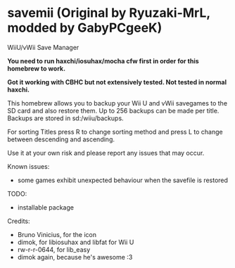 # savemii (Original by Ryuzaki-MrL, modded by GabyPCgeeK)
WiiU/vWii Save Manager

**You need to run haxchi/iosuhax/mocha cfw first in order for this homebrew to work.**

**Got it working with CBHC but not extensively tested. Not tested in normal haxchi.**

This homebrew allows you to backup your Wii U and vWii savegames to the SD card and also restore them.
Up to 256 backups can be made per title.
Backups are stored in sd:/wiiu/backups.

For sorting Titles press R to change sorting method and press L to change between descending and ascending.

Use it at your own risk and please report any issues that may occur.

Known issues:
- some games exhibit unexpected behaviour when the savefile is restored

TODO:
- installable package

Credits:
- Bruno Vinicius, for the icon
- dimok, for libiosuhax and libfat for Wii U
- rw-r-r-0644, for lib_easy
- dimok again, because he's awesome :3
